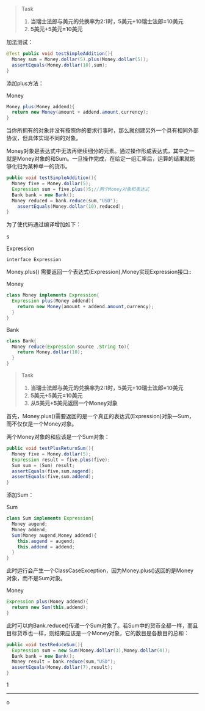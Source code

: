 > Task
>
> 1. **当瑞士法郎与美元的兑换率为2:1时，5美元+10瑞士法郎=10美元**
> 2. **5美元+5美元=10美元**



加法测试：

```java
@Test public void testSimpleAddition(){
  Money sum = Money.dollar(5).plus(Money.dollar(5));
  assertEquals(Money.dollar(10),sum);
}
```

添加plus方法：

Money

```java
Money plus(Money addend){
  return new Money(amount + addend.amount,currency);
}
```

​	当你所拥有的对象并没有按照你的要求行事时，那么就创建另外一个具有相同外部协议，但具体实现不同的对象。

​	Money对象是表达式中无法再继续细分的元素。通过操作形成表达式，其中之一就是Money对象的和Sum。一旦操作完成，在给定一组汇率后，运算的结果就能够化归为某种单一的货币。

```java
public void testSimpleAddition(){
  Money five = Money.dollar(5);
  Expression sum = five.plus()5;//两个Money对象和表达式
  Bank bank = new Bank();
  Money reduced = bank.reduce(sum,"USD");
	assertEquals(Money.dollar(10),reduced);  
}
```

为了使代码通过编译增加如下：

s

Expression

`interface Expression`

Money.plus() 需要返回一个表达式(Expression),Money实现Expression接口::

Money

```java
class Money implements Expression{
  Expression plus(Money addend){
    return new Money(amount + addend.amount,currency);
  }
}
```

Bank

```java
class Bank{
  Money reduce(Expression source ,String to){
    return Money.dollar(10);
  }
}
```

> Task
>
> 1. **当瑞士法郎与美元的兑换率为2:1时，5美元+10瑞士法郎=10美元**
> 2. **5美元+5美元=10美元**
> 3. **从5美元+5美元返回一个Money对象**

​	首先，Money.plus()需要返回的是一个真正的表达式(Expression)对象—Sum，而不仅仅是一个Money对象。

两个Money对象的和应该是一个Sum对象：

```java
public void testPlusReturnSum(){
  Money five = Money.dollar(5);
  Expression result = five.plus(five);
  Sum sum = (Sum) result;
  assertEquals(five,sum.augend);
  assertEquals(five,sum.addend);
}
```

添加Sum：

Sum

```java
class Sum implements Expression{
  Money augend;
  Money addend;
  Sum(Money augend,Money addend){
    this.augend = augend;
    this.addend = addend;
  }
}
```

此时运行会产生一个ClassCaseException，因为Money.plus()返回的是Money对象，而不是Sum对象。

Money

```java
Expression plus(Money addend){
  return new Sum(this,addend);
}
```

此时可以向Bank.reduce()传递一个Sum对象了。若Sum中的货币全都一样，而且目标货币也一样，则结果应该是一个Money对象，它的数目是各数目的总和：

```java
public void testReduceSum(){
  Expression sum = new Sum(Money.dollar(3),Money.dollar(4));
  Bank bank = new Bank();
  Money result = bank.reduce(sum,"USD");
  assertEquals(Money.dollar(7),result);
}
```

1



















--------









o